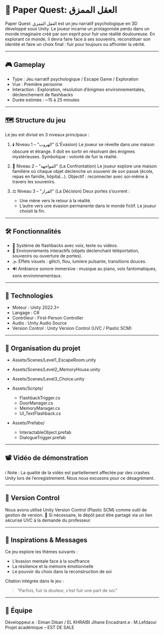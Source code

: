 
# 🧠 Paper Quest: العقل الممزق

Paper Quest: العقل الممزق est un jeu narratif psychologique en 3D développé sous Unity. Le joueur incarne un protagoniste perdu dans un monde imaginaire créé par son esprit pour fuir une réalité douloureuse. En explorant ce monde, il devra faire face à ses souvenirs, reconstituer son identité et faire un choix final : fuir pour toujours ou affronter la vérité.

---

## 🎮 Gameplay

* Type : Jeu narratif psychologique / Escape Game / Exploration
* Vue : Première personne
* Interaction : Exploration, résolution d’énigmes environnementales, déclenchement de flashbacks
* Durée estimée : \~15 à 25 minutes

---

## 🗺️ Structure du jeu

Le jeu est divisé en 3 niveaux principaux :

1. 🕯️ Niveau 1 – "الهروب" (L’Évasion)
   Le joueur se réveille dans une maison obscure et étrange. Il doit en sortir en résolvant des énigmes mystérieuses.
   Symbolique : volonté de fuir la réalité.

2. 🧠 Niveau 2 – "المواجهة" (La Confrontation)
   Le joueur explore une maison familière où chaque objet déclenche un souvenir de son passé (école, repas en famille, hôpital…).
   Objectif : reconnecter avec soi-même à travers les souvenirs.

3. ⚖️ Niveau 3 – "القرار" (La Décision)
   Deux portes s’ouvrent :

   * Une mène vers le retour à la réalité.
   * L’autre vers une évasion permanente dans le monde fictif.
     Le joueur choisit la fin.

---

## 🛠️ Fonctionnalités

* 📸 Système de flashbacks avec voix, texte ou vidéos.
* 🧩 Environnements interactifs (objets déclenchant téléportation, souvenirs ou ouverture de portes).
* 🌫️ Effets visuels : glitch, flou, lumière pulsante, transitions douces.
* 🔊 Ambiance sonore immersive : musique au piano, voix fantomatiques, sons environnementaux.

---

## 🧪 Technologies

* Moteur : Unity 2022.3+
* Langage : C#
* Contrôleur : First-Person Controller
* Audio : Unity Audio Source
* Version Control : Unity Version Control (UVC / Plastic SCM)

---

## 📂 Organisation du projet

* Assets/Scenes/Level1\_EscapeRoom.unity
* Assets/Scenes/Level2\_MemoryHouse.unity
* Assets/Scenes/Level3\_Choice.unity
* Assets/Scripts/

  * FlashbackTrigger.cs
  * DoorManager.cs
  * MemoryManager.cs
  * UI\_TextFlashback.cs
* Assets/Prefabs/

  * InteractableObject.prefab
  * DialogueTrigger.prefab

---

## 📽️ Vidéo de démonstration

ℹ️ Note : La qualité de la vidéo est partiellement affectée par des crashes Unity lors de l’enregistrement. Nous nous excusons pour ce désagrément.

---

## 🔗 Version Control

Nous avons utilisé Unity Version Control (Plastic SCM) comme outil de gestion de version.
📎 Si nécessaire, le dépôt peut être partagé via un lien sécurisé UVC à la demande du professeur.

---

## 🧠 Inspirations & Messages

Ce jeu explore les thèmes suivants :

* L’évasion mentale face à la souffrance
* La résilience et la mémoire émotionnelle
* Le pouvoir du choix dans la reconstruction de soi

Citation intégrée dans le jeu :

> "Parfois, fuir la douleur, c’est fuir une part de soi."

---

## 👤 Équipe

Développeur.e : Eiman Diban / EL KHRAIBI Jihane
Encadrant.e : M.Lefdaoui
Projet académique – EST DE SALE

